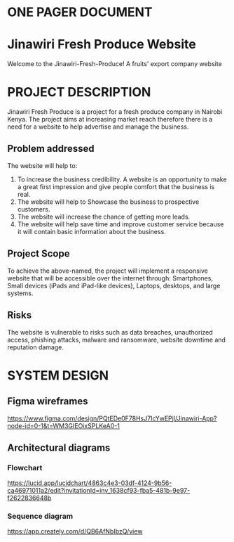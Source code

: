# ONE PAGER DOCUMENT
# Jinawiri Fresh Produce Website
Welcome to the Jinawiri-Fresh-Produce! A fruits' export company website
# PROJECT DESCRIPTION
Jinawiri Fresh Produce is a project for a fresh produce company in Nairobi Kenya. The project aims at increasing market reach therefore there is a need for a website to help advertise and manage the business.
## Problem addressed
The website will help to:
1. To increase the business credibility. A website is an opportunity to make a great first impression and give people comfort that the business is real.
2. The website will help to Showcase the business to prospective customers.
3. The website will increase the chance of getting more leads.
4. The website will help save time and improve customer service because it will contain basic information about the business.
## Project Scope
To achieve the above-named, the project will implement a responsive website that will be accessible over the internet through: Smartphones, Small devices (iPads and iPad-like devices), Laptops, desktops, and large systems.
## Risks
The website is vulnerable to risks such as data breaches, unauthorized access, phishing attacks, malware and ransomware, website downtime and reputation damage.
# SYSTEM DESIGN
## Figma wireframes
https://www.figma.com/design/PQtEDe0F78HsJ7IcYwEPjl/Jinawiri-App?node-id=0-1&t=WM3GIEOixSPLKeA0-1
## Architectural diagrams
### Flowchart
https://lucid.app/lucidchart/4863c4e3-03df-4124-9b56-ca46971011a2/edit?invitationId=inv_1638cf93-fba5-481b-9e97-f2622836648b
### Sequence diagram
https://app.creately.com/d/QB6AfNbIbzQ/view

